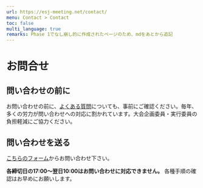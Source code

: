 ```yaml
---
url: https://esj-meeting.net/contact/
menu: Contact > Contact
toc: false
multi_language: true
remarks: Phase 1でなし崩し的に作成されたページのため、mdをあとから追記
---
```


# お問合せ

## 問い合わせの前に
お問い合わせの前に、[よくある質問](faq)についても、事前にご確認ください。毎年、多くの労力が問い合わせへの対応に割かれています。大会企画委員・実行委員の負担軽減にご協力ください。

## 問い合わせを送る
[こちらのフォーム](https://otoiawase.jp/do/public/form/seitai/2)からお問い合わせ下さい。

**各締切日の17:00〜翌日10:00はお問い合わせに対応できません。** 各種手順の確認はお早めにお願いします。
